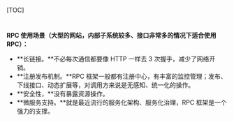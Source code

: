 [TOC]

# 

**RPC 使用场景（大型的网站，内部子系统较多、接口非常多的情况下适合使用 RPC）：**



- **长链接。**不必每次通信都要像 HTTP 一样去 3 次握手，减少了网络开销。
- **注册发布机制。**RPC 框架一般都有注册中心，有丰富的监控管理；发布、下线接口、动态扩展等，对调用方来说是无感知、统一化的操作。
- **安全性，**没有暴露资源操作。
- **微服务支持。**就是最近流行的服务化架构、服务化治理，RPC 框架是一个强力的支撑。

